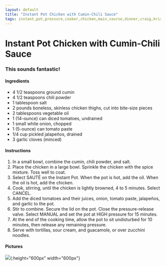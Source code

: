 ```yaml
---
layout: default
title: "Instant Pot Chicken with Cumin-Chili Sauce"
tags: instant,pot,pressure,cooker,chicken,main,course,dinner,craig,kristen,willett
---
```

# Instant Pot Chicken with Cumin-Chili Sauce

### This sounds fantastic!

#### Ingredients
- 4 1/2 teaspoons ground cumin
- 4 1/2 teaspoons chili powder
- 1 tablespoon salt
- 2 pounds boneless, skinless chicken thighs, cut into bite-size pieces
- 2 tablespoons vegetable oil
- 1 (14-ounce) can diced tomatoes, undrained
- 1 small white onion, chopped
- 1 (5-ounce) can tomato paste
- 1/4 cup pickled jalapeños, drained
- 3 garlic cloves (minced)

#### Instructions
1. In a small bowl, combine the cumin, chili powder, and salt.
2. Place the chicken in a large bowl. Sprinkle the chicken with the spice mixture. Toss well to coat.
3. Select SAUTÉ on the Instant Pot. When the pot is hot, add the oil. When the oil is hot, add the chicken.
4. Cook, stirring, until the chicken is lightly browned, 4 to 5 minutes. Select CANCEL.
5. Add the diced tomatoes and their juices, onion, tomato paste, jalapeños, and garlic to the pot.
6. Stir to combine. Secure the lid on the pot. Close the pressure-release valve. Select MANUAL and set the pot at HIGH pressure for 15 minutes.
7. At the end of the cooking time, allow the pot to sit undisturbed for 10 minutes, then release any remaining pressure.
8. Serve with tortillas, sour cream, and guacamole, or over zucchini noodles.

#### Pictures
![]({{site.github.url}}/MainDishes/Images/InstantPotChickenWithCuminChili.jpg){:height="600px" width="600px"}
